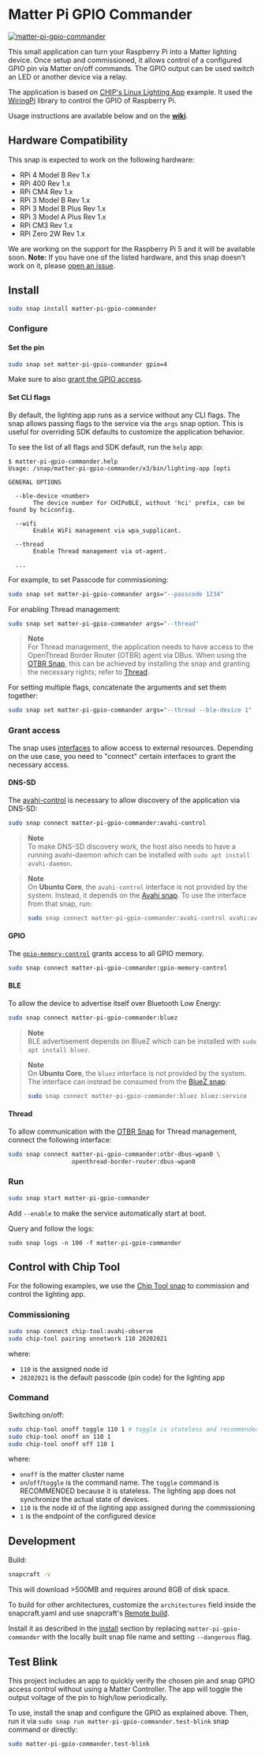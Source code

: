 # Matter Pi GPIO Commander
[![matter-pi-gpio-commander](https://snapcraft.io/matter-pi-gpio-commander/badge.svg)](https://snapcraft.io/matter-pi-gpio-commander)

This small application can turn your Raspberry Pi into a Matter lighting device. Once setup and commissioned, it allows control of a configured GPIO pin via Matter on/off commands. The GPIO output can be used switch an LED or another device via a relay.

The application is based on [CHIP's Linux Lighting App](https://github.com/project-chip/connectedhomeip/tree/master/examples/lighting-app/linux) example. It used the [WiringPi](https://github.com/WiringPi/WiringPi) library to control the GPIO of Raspberry Pi.

Usage instructions are available below and on the **[wiki](https://github.com/canonical/matter-pi-gpio-commander/wiki)**.

## Hardware Compatibility

This snap is expected to work on the following hardware:

- RPi 4 Model B Rev 1.x
- RPi 400 Rev 1.x
- RPi CM4 Rev 1.x
- RPi 3 Model B Rev 1.x
- RPi 3 Model B Plus Rev 1.x
- RPi 3 Model A Plus Rev 1.x
- RPi CM3 Rev 1.x
- RPi Zero 2W Rev 1.x

We are working on the support for the Raspberry Pi 5 and it will be available soon.
**Note:** If you have one of the listed hardware, and this snap doesn't work on it, please [open an issue](https://github.com/canonical/matter-pi-gpio-commander/issues/new).

## Install

```bash
sudo snap install matter-pi-gpio-commander
```

### Configure
#### Set the pin

```bash
sudo snap set matter-pi-gpio-commander gpio=4
```

Make sure to also [grant the GPIO access](#GPIO).

#### Set CLI flags
By default, the lighting app runs as a service without any CLI flags.
The snap allows passing flags to the service via the `args` snap option. 
This is useful for overriding SDK defaults to customize the application behavior.

To see the list of all flags and SDK default, run the `help` app:
```
$ matter-pi-gpio-commander.help
Usage: /snap/matter-pi-gpio-commander/x3/bin/lighting-app [opti

GENERAL OPTIONS

  --ble-device <number>
       The device number for CHIPoBLE, without 'hci' prefix, can be found by hciconfig.

  --wifi
       Enable WiFi management via wpa_supplicant.

  --thread
       Enable Thread management via ot-agent.

  ...

```

For example, to set Passcode for commissioning:
```bash
sudo snap set matter-pi-gpio-commander args="--passcode 1234"
```

For enabling Thread management:
```bash
sudo snap set matter-pi-gpio-commander args="--thread"
```

> **Note**  
> For Thread management, the application needs to have access to the OpenThread Border Router (OTBR) agent via DBus.
> When using the [OTBR Snap], this can be achieved by installing the snap and granting the necessary rights; refer to [Thread](#Thread).

For setting multiple flags, concatenate the arguments and set them together:
```bash
sudo snap set matter-pi-gpio-commander args="--thread --ble-device 1"
```


### Grant access
The snap uses [interfaces](https://snapcraft.io/docs/interface-management) to allow access to external resources. Depending on the use case, you need to "connect" certain interfaces to grant the necessary access.

#### DNS-SD
The [avahi-control](https://snapcraft.io/docs/avahi-control-interface) is necessary to allow discovery of the application via DNS-SD:

```bash
sudo snap connect matter-pi-gpio-commander:avahi-control
```

> **Note**  
> To make DNS-SD discovery work, the host also needs to have a running avahi-daemon which can be installed with `sudo apt install avahi-daemon`.


> **Note**  
> On **Ubuntu Core**, the `avahi-control` interface is not provided by the system. Instead, it depends on the [Avahi snap](https://snapcraft.io/avahi).
> To use the interface from that snap, run:
> ```bash
> sudo snap connect matter-pi-gpio-commander:avahi-control avahi:avahi-control
> ```

#### GPIO
The [`gpio-memory-control`](https://snapcraft.io/docs/gpio-memory-control-interface) grants access to all GPIO memory.

```bash
sudo snap connect matter-pi-gpio-commander:gpio-memory-control
```

#### BLE
To allow the device to advertise itself over Bluetooth Low Energy:
```bash
sudo snap connect matter-pi-gpio-commander:bluez
```

> **Note**  
> BLE advertisement depends on BlueZ which can be installed with `sudo apt install bluez`.

> **Note**  
> On **Ubuntu Core**, the `bluez` interface is not provided by the system. 
> The interface can instead be consumed from the [BlueZ snap](https://snapcraft.io/bluez):
> ```bash
> sudo snap connect matter-pi-gpio-commander:bluez bluez:service
> ```


#### Thread 
To allow communication with the [OTBR Snap] for Thread management, connect the following interface:

```bash
sudo snap connect matter-pi-gpio-commander:otbr-dbus-wpan0 \
                  openthread-border-router:dbus-wpan0
```

### Run
```bash
sudo snap start matter-pi-gpio-commander
```
Add `--enable` to make the service automatically start at boot. 

Query and follow the logs:
```
sudo snap logs -n 100 -f matter-pi-gpio-commander
```

## Control with Chip Tool
For the following examples, we use the [Chip Tool snap](https://snapcraft.io/chip-tool) to commission and control the lighting app.
### Commissioning

```bash
sudo snap connect chip-tool:avahi-observe
sudo chip-tool pairing onnetwork 110 20202021
```

where:

-   `110` is the assigned node id
-   `20202021` is the default passcode (pin code) for the lighting app

### Command

Switching on/off:

```bash
sudo chip-tool onoff toggle 110 1 # toggle is stateless and recommended
sudo chip-tool onoff on 110 1
sudo chip-tool onoff off 110 1
```

where:

-   `onoff` is the matter cluster name
-   `on`/`off`/`toggle` is the command name. The `toggle` command is RECOMMENDED
    because it is stateless. The lighting app does not synchronize the actual state of
    devices.
-   `110` is the node id of the lighting app assigned during the commissioning
-   `1` is the endpoint of the configured device

## Development
Build:
```bash
snapcraft -v
```
This will download >500MB and requires around 8GB of disk space. 

To build for other architectures, customize the `architectures` field inside the snapcraft.yaml and use snapcraft's [Remote build](https://snapcraft.io/docs/remote-build).

Install it as described in the [install](#install) section by replacing `matter-pi-gpio-commander` with the locally built snap file name and setting `--dangerous` flag.

## Test Blink
This project includes an app to quickly verify the chosen pin and snap GPIO access control without using a Matter Controller.
The app will toggle the output voltage of the pin to high/low periodically.

To use, install the snap and configure the GPIO as explained above.
Then, run it via `sudo snap run matter-pi-gpio-commander.test-blink` snap command or directly:
```bash
sudo matter-pi-gpio-commander.test-blink
```

<!-- References -->
[OTBR Snap]: https://snapcraft.io/openthread-border-router
